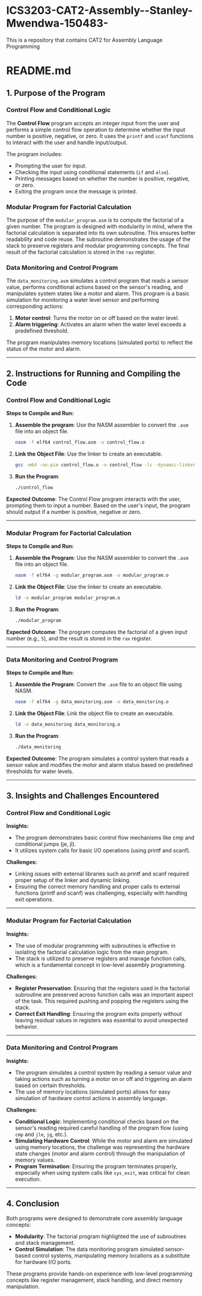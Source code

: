 # ICS3203-CAT2-Assembly--Stanley-Mwendwa-150483-
This is a repository that contains CAT2 for Assembly Language Programming

# **README.md**

## **1. Purpose of the Program**

### **Control Flow and Conditional Logic**

The **Control Flow** program accepts an integer input from the user and performs a simple control flow operation to determine whether the input number is positive, negative, or zero. It uses the `printf` and `scanf` functions to interact with the user and handle input/output.

The program includes:
- Prompting the user for input.
- Checking the input using conditional statements (`if` and `else`).
- Printing messages based on whether the number is positive, negative, or zero.
- Exiting the program once the message is printed.

### **Modular Program for Factorial Calculation**

The purpose of the `modular_program.asm` is to compute the factorial of a given number. The program is designed with modularity in mind, where the factorial calculation is separated into its own subroutine. This ensures better readability and code reuse. The subroutine demonstrates the usage of the stack to preserve registers and modular programming concepts. The final result of the factorial calculation is stored in the `rax` register.

### **Data Monitoring and Control Program**

The `data_monitoring.asm` simulates a control program that reads a sensor value, performs conditional actions based on the sensor's reading, and manipulates system states like a motor and alarm. This program is a basic simulation for monitoring a water level sensor and performing corresponding actions:
1. **Motor control**: Turns the motor on or off based on the water level.
2. **Alarm triggering**: Activates an alarm when the water level exceeds a predefined threshold.
   
The program manipulates memory locations (simulated ports) to reflect the status of the motor and alarm.

---

## **2. Instructions for Running and Compiling the Code**

### **Control Flow and Conditional Logic**

**Steps to Compile and Run:**
1. **Assemble the program**: Use the NASM assembler to convert the `.asm` file into an object file.
   ```bash
   nasm -f elf64 control_flow.asm -o control_flow.o
    ```

2. **Link the Object File**: Use the linker to create an executable.
    ```bash
    gcc -m64 -no-pie control_flow.o -o control_flow -lc -dynamic-linker /lib64/ld-linux-x86-64.so.2
    ```

3. **Run the Program**:
    ```bash
    ./control_flow
    ```
**Expected Outcome**: The Control Flow program interacts with the user, prompting them to input a number. Based on the user's input, the program should output if a number is positive, negative or zero.

---

### **Modular Program for Factorial Calculation**

**Steps to Compile and Run:**
1. **Assemble the Program**: Use the NASM assembler to convert the `.asm` file into an object file.
    ```bash
    nasm -f elf64 -g modular_program.asm -o modular_program.o
    ```

2. **Link the Object File**: Use the linker to create an executable.
    ```bash
    ld -o modular_program modular_program.o
    ```

3. **Run the Program**:
    ```bash
    ./modular_program
    ```

**Expected Outcome**: The program computes the factorial of a given input number (e.g., `5`), and the result is stored in the `rax` register.

---

### **Data Monitoring and Control Program**

**Steps to Compile and Run:**
1. **Assemble the Program**: Convert the `.asm` file to an object file using NASM.
    ```bash
    nasm -f elf64 -g data_monitoring.asm -o data_monitoring.o
    ```

2. **Link the Object File**: Link the object file to create an executable.
    ```bash
    ld -o data_monitoring data_monitoring.o
    ```

3. **Run the Program**:
    ```bash
    ./data_monitoring
    ```

**Expected Outcome**: The program simulates a control system that reads a sensor value and modifies the motor and alarm status based on predefined thresholds for water levels.

---

## **3. Insights and Challenges Encountered**

### **Control Flow and Conditional Logic**
**Insights:**
- The program demonstrates basic control flow mechanisms like cmp and conditional jumps (je, jl).
- It utilizes system calls for basic I/O operations (using printf and scanf).

**Challenges:**
- Linking issues with external libraries such as printf and scanf required proper setup of the linker and dynamic linking.
- Ensuring the correct memory handling and proper calls to external functions (printf and scanf) was challenging, especially with handling exit operations.

---

### **Modular Program for Factorial Calculation**

**Insights:**
- The use of modular programming with subroutines is effective in isolating the factorial calculation logic from the main program.
- The stack is utilized to preserve registers and manage function calls, which is a fundamental concept in low-level assembly programming.
  
**Challenges:**
- **Register Preservation**: Ensuring that the registers used in the factorial subroutine are preserved across function calls was an important aspect of the task. This required pushing and popping the registers using the stack.
- **Correct Exit Handling**: Ensuring the program exits properly without leaving residual values in registers was essential to avoid unexpected behavior.
  
---

### **Data Monitoring and Control Program**

**Insights:**
- The program simulates a control system by reading a sensor value and taking actions such as turning a motor on or off and triggering an alarm based on certain thresholds.
- The use of memory locations (simulated ports) allows for easy simulation of hardware control actions in assembly language.

**Challenges:**
- **Conditional Logic**: Implementing conditional checks based on the sensor's reading required careful handling of the program flow (using `cmp` and `jle`, `jg`, etc.).
- **Simulating Hardware Control**: While the motor and alarm are simulated using memory locations, the challenge was representing the hardware state changes (motor and alarm control) through the manipulation of memory values.
- **Program Termination**: Ensuring the program terminates properly, especially when using system calls like `sys_exit`, was critical for clean execution.

---

## **4. Conclusion**

Both programs were designed to demonstrate core assembly language concepts:
- **Modularity**: The factorial program highlighted the use of subroutines and stack management.
- **Control Simulation**: The data monitoring program simulated sensor-based control systems, manipulating memory locations as a substitute for hardware I/O ports.

These programs provide hands-on experience with low-level programming concepts like register management, stack handling, and direct memory manipulation.
